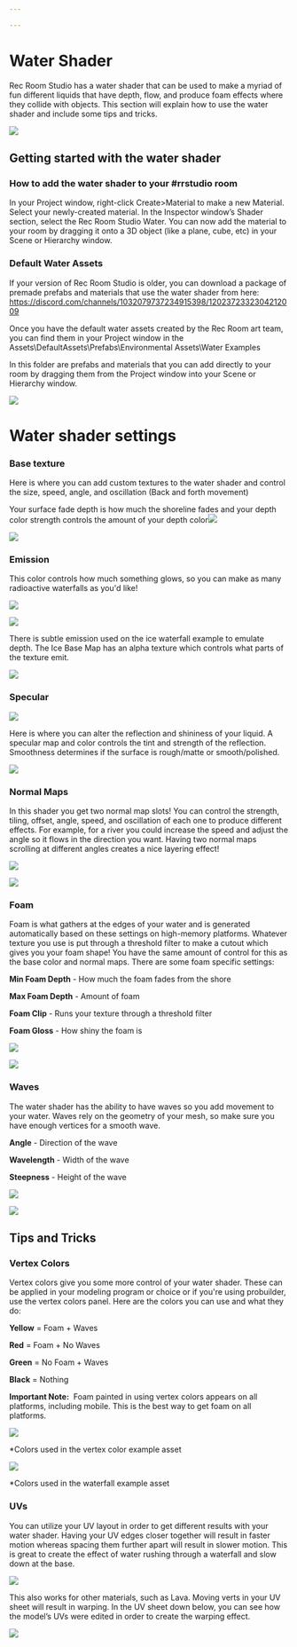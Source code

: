 ```yaml
---

---
```



# Water Shader
Rec Room Studio has a water shader that can be used to make a myriad of fun different liquids that have depth, flow, and produce foam effects where they collide with objects. This section will explain how to use the water shader and include some tips and tricks.

![](https://lh7-us.googleusercontent.com/LgcNctgbZujsUeStfQ0vwVuuPeCh_KhbLg60WMNe5SS4YsPahRbL7vP98QUarp9mhlheelH1FyOjwFkCq8_lRnxSRMZKlLEYuvLV0gtThiwpyDb6HnlFieLSbr1Tn1lcxBEYOCK1930pEsU8UsHUnHg)


## Getting started with the water shader

### How to add the water shader to your #rrstudio room

In your Project window, right-click Create>Material to make a new Material. Select your newly-created material. In the Inspector window’s Shader section, select the Rec Room Studio Water. You can now add the material to your room by dragging it onto a 3D object (like a plane, cube, etc) in your Scene or Hierarchy window.


### Default Water Assets

If your version of Rec Room Studio is older, you can download a package of premade prefabs and materials that use the water shader from here: <https://discord.com/channels/1032079737234915398/1202372332304212009>

Once you have the default water assets created by the Rec Room art team, you can find them in your Project window in the Assets\DefaultAssets\Prefabs\Environmental Assets\Water Examples

In this folder are prefabs and materials that you can add directly to your room by dragging them from the Project window into your Scene or Hierarchy window.

![](https://lh7-us.googleusercontent.com/7po-EUJXvU59I7K_zPJkcyaYdxU9pV-cpqRc2q2LhVQ4Wu-yoFe-6-OK-eZXU-IG5uf17tnyeMAYHHTAjasYvbWcxuaHBiHojHTX4MpSF3Qk9azTsEJYlPq5QAepzdcgYc0lcLNMmrqNlkIgo2zfqUk)


# Water shader settings

### Base texture

Here is where you can add custom textures to the water shader and control the size, speed, angle, and oscillation (Back and forth movement)

Your surface fade depth is how much the shoreline fades and your depth color strength controls the amount of your depth color![](https://lh7-us.googleusercontent.com/G5x04yciLpIjpdnaB0KCvu1JYzf3h-FUsarqGJ2JDGl3Lw2XPgxIyaS1hv8iW1BrjMlpy2quCU8Lxk3PQGAhKvA50Ap_kWBVcTGwN0BOLVmvXOS1N8LVoUWAsoRKHdpGltjuTFFnU3wFLMZsqKwJt6c)

![](https://lh7-us.googleusercontent.com/DfAiRo9XfDt3Nd4YEZ8PdWnHrf_dvYDQ_2ytKYCKM5wDIiEr6s2BknjdTZhysYzF2W6fJFuUfwPVbK-pewFtAHm8-UM0WwBajoz3mdzJ3ykNTu_UgzvXlBPlYJgzX72O_vSHzpT3aih28ID-nesCfew)


### Emission

This color controls how much something glows, so you can make as many radioactive waterfalls as you'd like! 

![](https://lh7-us.googleusercontent.com/-SeD4U5c2DQkB9vng874bI-WWXm7ZgGF-nw1hHKadDLjOtkE_PcVPaqoAc32Ck_9MbohlCW8uJP9lxnh0gZay_8Tt90cCLspKb9y1pRr2L0znWwwivCCoK28rdCDv9m9qZoDbKYu3xqA7GnY-rCM0YI)

![](https://lh7-us.googleusercontent.com/GLvFOySbUTxBch8X3sH6CFiN16e0LLdJwHISChgSwkMTgenyLbyZg3DdawlQLpJZHUZh-I8HigvksDwfYcFLN0czYae990Xauf0rncbkz73VcaXxS8XtP1YbJvUbcMOmeN_T2R1YLwB2xj4h1EyqhQM)

There is subtle emission used on the ice waterfall example to emulate depth. The Ice Base Map has an alpha texture which controls what parts of the texture emit. 

![](https://lh7-us.googleusercontent.com/Lbs8XTZzoxC3rt30Jz25fgMyaMLXEoVpFPyYrJmKWXxEMnjWO-K3jO68RHN_QMj7nHN97buPylmP5udstbJMfkZAOfQzX6nGcnQy0Jrs7pe5_0KzQNdZ7uPJajYn_Vt9V2x9rl2LUzHXmY2C7ghMhNc)


### Specular

![](https://lh7-us.googleusercontent.com/Fz-qRc7uwaySU7D6zPzSXLxYRygrJWSFpNuqv0nk0nBBjvnFT7wuffvultblP93AH-z_zAz3cDTz-sgYZbCcOOfiVM2JKVfHPtJAucBz9z-ei2xuDdTGGexuJPxi80KFzgxfdpfaBQvnpz_KYwKXk6I)

Here is where you can alter the reflection and shininess of your liquid. A specular map and color controls the tint and strength of the reflection. Smoothness determines if the surface is rough/matte or smooth/polished.

![](https://lh7-us.googleusercontent.com/M1-GbVW13QzKudf8t57VrGex3FzysaYCAGdrI_fSao6FHyqHbYCbOpxMV3tbPuvkk_vdphSNewRMS1tLZH3ol5EJRn4dQttodL39ARFY71BPMcVFe2XLOKMPzXsvLzkBzmLPGOGrs5GtHuX9JRRD7V0)


<a name="Normals2"> </a> <a name="Normals1"> </a>

### Normal Maps


In this shader you get two normal map slots! You can control the strength, tiling, offset, angle, speed, and oscillation of each one to produce different effects. For example, for a river you could increase the speed and adjust the angle so it flows in the direction you want. Having two normal maps scrolling at different angles creates a nice layering effect!

![](https://lh7-us.googleusercontent.com/GU7ewNOyD-i0ON053fVfMuVhNB7K7Tvb9CKeUEKYYqUTVhN9T92eG9oJvnAN9MKyAnCsz8DDbAj7UQc1DeL39CQkvTVbgV_KWhwa18cJiDugJSm53tcLER3mCMN_TrA6vatJUUwOe9oFdQeBGP3oyQs)

****![](https://lh7-us.googleusercontent.com/F4BeaBVZGMLSx64AzchvG3VwcfnfwDm6XcljQ9qagY1N93u3MecMgCQwhW3mJk772OuExKLoN4eoOfrCWBsOTBTtJzgEGnmuCml_6mfKY8ptu-5TGgp0-Vsa9VzRMv3yztV5qITb7ttzkzTrigsRm6U)****


### Foam

Foam is what gathers at the edges of your water and is generated automatically based on these settings on high-memory platforms. Whatever texture you use is put through a threshold filter to make a cutout which gives you your foam shape! You have the same amount of control for this as the base color and normal maps. There are some foam specific settings:

**Min Foam Depth** - How much the foam fades from the shore

**Max Foam Depth** - Amount of foam

**Foam Clip** - Runs your texture through a threshold filter

**Foam Gloss** - How shiny the foam is

![](https://lh7-us.googleusercontent.com/1B4OiZBcijiUVHlp1ARZQ0W4MiGpRo5c2qs-7AIpJgUahTRljA743W9j-ETNXMWCTYNDXCu2To1V0-yEOGkOLt6ZKBfBXQ_kU4Y5gos602Pyn3ceYptG5KNvIj7MEYafEkgNZ1SiO6Zq_yYvb2KJ-Qk)

![](https://lh7-us.googleusercontent.com/aSB0k2cSUVh_8Nmxr3xhspO1M5i_2ATpF2yPDPPVxwnhWH2-GnTQtwA4Vki8cB-XAUA0hsqLFNk7Ti2WkBQ5KqjZ6yeRsgDAg9FqyDQxTTRqr96WJtH9-jAHMMblvATDowfWaLGZ1WA-lNgEg8Niz-g)


### Waves

The water shader has the ability to have waves so you add movement to your water. Waves rely on the geometry of your mesh, so make sure you have enough vertices for a smooth wave. 

**Angle** - Direction of the wave

**Wavelength** - Width of the wave

**Steepness** - Height of the wave

![](https://lh7-us.googleusercontent.com/2QIRmydQofvKDSU0r5W2FKhgYXXcAGRFUwbkKB4-u2flYv-4srCJymBK_jN7nw-sK4LTNFoar69MNYrKgMI47T984pr8INa8iBIOGGxADJ11UYm9N4giZUKbVfdVjTLfXcSxDtaYNeUu3-yY-wFQxDM)

![](Wave.gif)


## Tips and Tricks

### Vertex Colors

Vertex colors give you some more control of your water shader. These can be applied in your modeling program or choice or if you're using probuilder, use the vertex colors panel. Here are the colors you can use and what they do:

**Yellow** = Foam + Waves

**Red** = Foam + No Waves

**Green** = No Foam + Waves

**Black** = Nothing

**Important Note:**  Foam painted in using vertex colors appears on all platforms, including mobile. This is the best way to get foam on all platforms.

****![](https://lh7-us.googleusercontent.com/LwyX0t8jI5lhQOwJVHyP_B3ug3Q5o9KKqa_MNuOA0Ct7R7Asyl0iRbLy12tf2HIm1OxVUlpCl9PMrF8A3QGoQ9BQgRa0dF_yYAr8LqwoW7tWnAAlKjGNa78RXIRNwcDPzOPis2heFmZXK2UWFkuCLf0)****

\*Colors used in the vertex color example asset

****![](https://lh7-us.googleusercontent.com/o--lgPSgt81HH8IXMA_Vul4QItqhVqJ7Cz8RNuiTa2HzouW0p-O4DPqWuiqJzL2zs06nC4LIFq86i1WEiF8yNp-kDAARGFSS3_1pjA8oGa07aOGA4tXfkNWjXKN3uZBWfEB7MpdtGJhqq_N-MKWtcew)****

\*Colors used in the waterfall example asset


### UVs

You can utilize your UV layout in order to get different results with your water shader. Having your UV edges closer together will result in faster motion whereas spacing them further apart will result in slower motion. This is great to create the effect of water rushing through a waterfall and slow down at the base.

![](https://lh7-us.googleusercontent.com/MaqOKym5rJhr_vPo8mL4XUnbJtapsMWPMAi_F10PH-CaAFJqJiXmHvhxn2y_eEkFDBxtbxCwj1ElULGLrPd0X44k5A4OqIJrX6ywriknWdEASpV3479daZKW0SBz-yppPaH15Opy117HgfXCeeR30gU)

This also works for other materials, such as Lava. Moving verts in your UV sheet will result in warping. In the UV sheet down below, you can see how the model’s UVs were edited in order to create the warping effect.

![](https://lh7-us.googleusercontent.com/FrCWlacsxQpNoeYbROj0tB06vp3tLwhq43BoTuO9ea6TUBw4Y4CoEA3d4Mu92r646K9roIAbtWPaLk_Zx1qIlPyOnce25sW9PDZzM9U24TOVPzkz6Og61io0w6H1xFCrNoar4bxu0bBbhBlrX_kkX0s)
